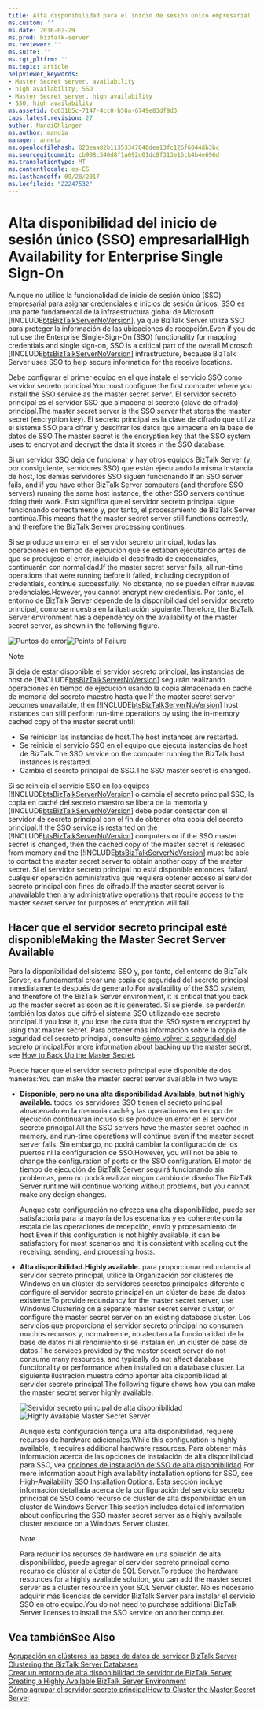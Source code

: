 ```yaml
---
title: Alta disponibilidad para el inicio de sesión único empresarial | Documentos de Microsoft
ms.custom: ''
ms.date: 2016-02-29
ms.prod: biztalk-server
ms.reviewer: ''
ms.suite: ''
ms.tgt_pltfrm: ''
ms.topic: article
helpviewer_keywords:
- Master Secret server, availability
- high availability, SSO
- Master Secret server, high availability
- SSO, high availability
ms.assetid: 6c631b5c-7147-4cc0-b58a-6749e83df9d3
caps.latest.revision: 27
author: MandiOhlinger
ms.author: mandia
manager: anneta
ms.openlocfilehash: 023eaa82b11353347040dea13fc126f6044db3bc
ms.sourcegitcommit: cb908c540d8f1a692d01dc8f313e16cb4b4e696d
ms.translationtype: MT
ms.contentlocale: es-ES
ms.lasthandoff: 09/20/2017
ms.locfileid: "22247532"
---
```

# <a name="high-availability-for-enterprise-single-sign-on"></a><span data-ttu-id="95c7d-102">Alta disponibilidad del inicio de sesión único (SSO) empresarial</span><span class="sxs-lookup"><span data-stu-id="95c7d-102">High Availability for Enterprise Single Sign-On</span></span>
<span data-ttu-id="95c7d-103">Aunque no utilice la funcionalidad de inicio de sesión único (SSO) empresarial para asignar credenciales e inicios de sesión únicos, SSO es una parte fundamental de la infraestructura global de Microsoft [!INCLUDE[btsBizTalkServerNoVersion](../includes/btsbiztalkservernoversion-md.md)], ya que BizTalk Server utiliza SSO para proteger la información de las ubicaciones de recepción.</span><span class="sxs-lookup"><span data-stu-id="95c7d-103">Even if you do not use the Enterprise Single-Sign-On (SSO) functionality for mapping credentials and single sign-on, SSO is a critical part of the overall Microsoft [!INCLUDE[btsBizTalkServerNoVersion](../includes/btsbiztalkservernoversion-md.md)] infrastructure, because BizTalk Server uses SSO to help secure information for the receive locations.</span></span>  
  
 <span data-ttu-id="95c7d-104">Debe configurar el primer equipo en el que instale el servicio SSO como servidor secreto principal.</span><span class="sxs-lookup"><span data-stu-id="95c7d-104">You must configure the first computer where you install the SSO service as the master secret server.</span></span> <span data-ttu-id="95c7d-105">El servidor secreto principal es el servidor SSO que almacena el secreto (clave de cifrado) principal.</span><span class="sxs-lookup"><span data-stu-id="95c7d-105">The master secret server is the SSO server that stores the master secret (encryption key).</span></span> <span data-ttu-id="95c7d-106">El secreto principal es la clave de cifrado que utiliza el sistema SSO para cifrar y descifrar los datos que almacena en la base de datos de SSO.</span><span class="sxs-lookup"><span data-stu-id="95c7d-106">The master secret is the encryption key that the SSO system uses to encrypt and decrypt the data it stores in the SSO database.</span></span>  
  
 <span data-ttu-id="95c7d-107">Si un servidor SSO deja de funcionar y hay otros equipos BizTalk Server (y, por consiguiente, servidores SSO) que están ejecutando la misma instancia de host, los demás servidores SSO siguen funcionando.</span><span class="sxs-lookup"><span data-stu-id="95c7d-107">If an SSO server fails, and if you have other BizTalk Server computers (and therefore SSO servers) running the same host instance, the other SSO servers continue doing their work.</span></span> <span data-ttu-id="95c7d-108">Esto significa que el servidor secreto principal sigue funcionando correctamente y, por tanto, el procesamiento de BizTalk Server continúa.</span><span class="sxs-lookup"><span data-stu-id="95c7d-108">This means that the master secret server still functions correctly, and therefore the BizTalk Server processing continues.</span></span>  
  
 <span data-ttu-id="95c7d-109">Si se produce un error en el servidor secreto principal, todas las operaciones en tiempo de ejecución que se estaban ejecutando antes de que se produjese el error, incluido el descifrado de credenciales, continuarán con normalidad.</span><span class="sxs-lookup"><span data-stu-id="95c7d-109">If the master secret server fails, all run-time operations that were running before it failed, including decryption of credentials, continue successfully.</span></span> <span data-ttu-id="95c7d-110">No obstante, no se pueden cifrar nuevas credenciales.</span><span class="sxs-lookup"><span data-stu-id="95c7d-110">However, you cannot encrypt new credentials.</span></span> <span data-ttu-id="95c7d-111">Por tanto, el entorno de BizTalk Server depende de la disponibilidad del servidor secreto principal, como se muestra en la ilustración siguiente.</span><span class="sxs-lookup"><span data-stu-id="95c7d-111">Therefore, the BizTalk Server environment has a dependency on the availability of the master secret server, as shown in the following figure.</span></span>  
  
 <span data-ttu-id="95c7d-112">![Puntos de error](../core/media/tdi-highava-pointsfailure-mss.gif "TDI_HighAva_PointsFailure_MSS")</span><span class="sxs-lookup"><span data-stu-id="95c7d-112">![Points of Failure](../core/media/tdi-highava-pointsfailure-mss.gif "TDI_HighAva_PointsFailure_MSS")</span></span>  
  
> [!NOTE]
>  <span data-ttu-id="95c7d-113">Si deja de estar disponible el servidor secreto principal, las instancias de host de [!INCLUDE[btsBizTalkServerNoVersion](../includes/btsbiztalkservernoversion-md.md)] seguirán realizando operaciones en tiempo de ejecución usando la copia almacenada en caché de memoria del secreto maestro hasta que:</span><span class="sxs-lookup"><span data-stu-id="95c7d-113">If the master secret server becomes unavailable, then [!INCLUDE[btsBizTalkServerNoVersion](../includes/btsbiztalkservernoversion-md.md)] host instances can still perform run-time operations by using the in-memory cached copy of the master secret until:</span></span>  
>   
>  -   <span data-ttu-id="95c7d-114">Se reinician las instancias de host.</span><span class="sxs-lookup"><span data-stu-id="95c7d-114">The host instances are restarted.</span></span>  
> -   <span data-ttu-id="95c7d-115">Se reinicia el servicio SSO en el equipo que ejecuta instancias de host de BizTalk.</span><span class="sxs-lookup"><span data-stu-id="95c7d-115">The SSO service on the computer running the BizTalk host instances is restarted.</span></span>  
> -   <span data-ttu-id="95c7d-116">Cambia el secreto principal de SSO.</span><span class="sxs-lookup"><span data-stu-id="95c7d-116">The SSO master secret is changed.</span></span>  
>   
>  <span data-ttu-id="95c7d-117">Si se reinicia el servicio SSO en los equipos [!INCLUDE[btsBizTalkServerNoVersion](../includes/btsbiztalkservernoversion-md.md)] o cambia el secreto principal SSO, la copia en caché del secreto maestro se libera de la memoria y [!INCLUDE[btsBizTalkServerNoVersion](../includes/btsbiztalkservernoversion-md.md)] debe poder contactar con el servidor de secreto principal con el fin de obtener otra copia del secreto principal.</span><span class="sxs-lookup"><span data-stu-id="95c7d-117">If the SSO service is restarted on the [!INCLUDE[btsBizTalkServerNoVersion](../includes/btsbiztalkservernoversion-md.md)] computers or if the SSO master secret is changed, then the cached copy of the master secret is released from memory and the [!INCLUDE[btsBizTalkServerNoVersion](../includes/btsbiztalkservernoversion-md.md)] must be able to contact the master secret server to obtain another copy of the master secret.</span></span> <span data-ttu-id="95c7d-118">Si el servidor secreto principal no está disponible entonces, fallará cualquier operación administrativa que requiera obtener acceso al servidor secreto principal con fines de cifrado.</span><span class="sxs-lookup"><span data-stu-id="95c7d-118">If the master secret server is unavailable then any administrative operations that require access to the master secret server for purposes of encryption will fail.</span></span>  
  
## <a name="making-the-master-secret-server-available"></a><span data-ttu-id="95c7d-119">Hacer que el servidor secreto principal esté disponible</span><span class="sxs-lookup"><span data-stu-id="95c7d-119">Making the Master Secret Server Available</span></span>  
 <span data-ttu-id="95c7d-120">Para la disponibilidad del sistema SSO y, por tanto, del entorno de BizTalk Server, es fundamental crear una copia de seguridad del secreto principal inmediatamente después de generarlo.</span><span class="sxs-lookup"><span data-stu-id="95c7d-120">For availability of the SSO system, and therefore of the BizTalk Server environment, it is critical that you back up the master secret as soon as it is generated.</span></span> <span data-ttu-id="95c7d-121">Si se pierde, se perderán también los datos que cifró el sistema SSO utilizando ese secreto principal.</span><span class="sxs-lookup"><span data-stu-id="95c7d-121">If you lose it, you lose the data that the SSO system encrypted by using that master secret.</span></span> <span data-ttu-id="95c7d-122">Para obtener más información sobre la copia de seguridad del secreto principal, consulte [cómo volver la seguridad del secreto principal](../core/how-to-back-up-the-master-secret.md).</span><span class="sxs-lookup"><span data-stu-id="95c7d-122">For more information about backing up the master secret, see [How to Back Up the Master Secret](../core/how-to-back-up-the-master-secret.md).</span></span>  
  
 <span data-ttu-id="95c7d-123">Puede hacer que el servidor secreto principal esté disponible de dos maneras:</span><span class="sxs-lookup"><span data-stu-id="95c7d-123">You can make the master secret server available in two ways:</span></span>  
  
-   <span data-ttu-id="95c7d-124">**Disponible, pero no una alta disponibilidad.**</span><span class="sxs-lookup"><span data-stu-id="95c7d-124">**Available, but not highly available.**</span></span> <span data-ttu-id="95c7d-125">todos los servidores SSO tienen el secreto principal almacenado en la memoria caché y las operaciones en tiempo de ejecución continuarán incluso si se produce un error en el servidor secreto principal.</span><span class="sxs-lookup"><span data-stu-id="95c7d-125">All the SSO servers have the master secret cached in memory, and run-time operations will continue even if the master secret server fails.</span></span> <span data-ttu-id="95c7d-126">Sin embargo, no podrá cambiar la configuración de los puertos ni la configuración de SSO.</span><span class="sxs-lookup"><span data-stu-id="95c7d-126">However, you will not be able to change the configuration of ports or the SSO configuration.</span></span> <span data-ttu-id="95c7d-127">El motor de tiempo de ejecución de BizTalk Server seguirá funcionando sin problemas, pero no podrá realizar ningún cambio de diseño.</span><span class="sxs-lookup"><span data-stu-id="95c7d-127">The BizTalk Server runtime will continue working without problems, but you cannot make any design changes.</span></span>  
  
     <span data-ttu-id="95c7d-128">Aunque esta configuración no ofrezca una alta disponibilidad, puede ser satisfactoria para la mayoría de los escenarios y es coherente con la escala de las operaciones de recepción, envío y procesamiento de host.</span><span class="sxs-lookup"><span data-stu-id="95c7d-128">Even if this configuration is not highly available, it can be satisfactory for most scenarios and it is consistent with scaling out the receiving, sending, and processing hosts.</span></span>  
  
-   <span data-ttu-id="95c7d-129">**Alta disponibilidad.**</span><span class="sxs-lookup"><span data-stu-id="95c7d-129">**Highly available.**</span></span> <span data-ttu-id="95c7d-130">para proporcionar redundancia al servidor secreto principal, utilice la Organización por clústeres de Windows en un clúster de servidores secretos principales diferente o configure el servidor secreto principal en un clúster de base de datos existente.</span><span class="sxs-lookup"><span data-stu-id="95c7d-130">To provide redundancy for the master secret server, use Windows Clustering on a separate master secret server cluster, or configure the master secret server on an existing database cluster.</span></span> <span data-ttu-id="95c7d-131">Los servicios que proporciona el servidor secreto principal no consumen muchos recursos y, normalmente, no afectan a la funcionalidad de la base de datos ni al rendimiento si se instalan en un clúster de base de datos.</span><span class="sxs-lookup"><span data-stu-id="95c7d-131">The services provided by the master secret server do not consume many resources, and typically do not affect database functionality or performance when installed on a database cluster.</span></span> <span data-ttu-id="95c7d-132">La siguiente ilustración muestra cómo aportar alta disponibilidad al servidor secreto principal.</span><span class="sxs-lookup"><span data-stu-id="95c7d-132">The following figure shows how you can make the master secret server highly available.</span></span>  
  
     <span data-ttu-id="95c7d-133">![Servidor secreto principal de alta disponibilidad](../core/media/tdi-highava-msscluster.gif "TDI_HighAva_MSSCluster")</span><span class="sxs-lookup"><span data-stu-id="95c7d-133">![Highly Available Master Secret Server](../core/media/tdi-highava-msscluster.gif "TDI_HighAva_MSSCluster")</span></span>  
  
     <span data-ttu-id="95c7d-134">Aunque esta configuración tenga una alta disponibilidad, requiere recursos de hardware adicionales.</span><span class="sxs-lookup"><span data-stu-id="95c7d-134">While this configuration is highly available, it requires additional hardware resources.</span></span> <span data-ttu-id="95c7d-135">Para obtener más información acerca de las opciones de instalación de alta disponibilidad para SSO, vea [opciones de instalación de SSO de alta disponibilidad](../core/high-availability-sso-installation-options.md).</span><span class="sxs-lookup"><span data-stu-id="95c7d-135">For more information about high availability installation options for SSO, see [High-Availability SSO Installation Options](../core/high-availability-sso-installation-options.md).</span></span> <span data-ttu-id="95c7d-136">Esta sección incluye información detallada acerca de la configuración del servicio secreto principal de SSO como recurso de clúster de alta disponibilidad en un clúster de Windows Server.</span><span class="sxs-lookup"><span data-stu-id="95c7d-136">This section includes detailed information about configuring the SSO master secret server as a highly available cluster resource on a Windows Server cluster.</span></span>  
  
    > [!NOTE]
    >  <span data-ttu-id="95c7d-137">Para reducir los recursos de hardware en una solución de alta disponibilidad, puede agregar el servidor secreto principal como recurso de clúster al clúster de SQL Server.</span><span class="sxs-lookup"><span data-stu-id="95c7d-137">To reduce the hardware resources for a highly available solution, you can add the master secret server as a cluster resource in your SQL Server cluster.</span></span> <span data-ttu-id="95c7d-138">No es necesario adquirir más licencias de servidor BizTalk Server para instalar el servicio SSO en otro equipo.</span><span class="sxs-lookup"><span data-stu-id="95c7d-138">You do not need to purchase additional BizTalk Server licenses to install the SSO service on another computer.</span></span>  
  
## <a name="see-also"></a><span data-ttu-id="95c7d-139">Vea también</span><span class="sxs-lookup"><span data-stu-id="95c7d-139">See Also</span></span>  
 <span data-ttu-id="95c7d-140">[Agrupación en clústeres las bases de datos de servidor BizTalk Server](../core/clustering-the-biztalk-server-databases1.md) </span><span class="sxs-lookup"><span data-stu-id="95c7d-140">[Clustering the BizTalk Server Databases](../core/clustering-the-biztalk-server-databases1.md) </span></span>  
 <span data-ttu-id="95c7d-141">[Crear un entorno de alta disponibilidad de servidor de BizTalk Server](../core/creating-a-highly-available-biztalk-server-environment.md) </span><span class="sxs-lookup"><span data-stu-id="95c7d-141">[Creating a Highly Available BizTalk Server Environment](../core/creating-a-highly-available-biztalk-server-environment.md) </span></span>  
 [<span data-ttu-id="95c7d-142">Cómo agrupar el servidor secreto principal</span><span class="sxs-lookup"><span data-stu-id="95c7d-142">How to Cluster the Master Secret Server</span></span>](../core/how-to-cluster-the-master-secret-server1.md)